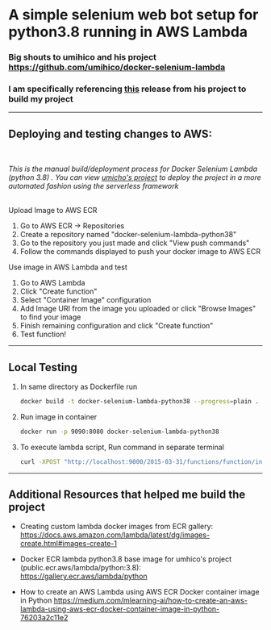 # A simple selenium web bot setup for python3.8 running in AWS Lambda


### Big shouts to umihico and his project https://github.com/umihico/docker-selenium-lambda

### I am specifically referencing [this](https://github.com/umihico/docker-selenium-lambda/releases/tag/v5) release from his project to build my project

<hr>

## Deploying and testing changes to AWS:
<br>

*This is the manual build/deployment process for  Docker Selenium Lambda (python 3.8) . You can view [umicho's project](https://github.com/umihico/docker-selenium-lambda) to deploy the project in a more automated fashion using the serverless framework*

<br>
Upload Image to AWS ECR

1. Go to AWS ECR -> Repositories
2. Create a repository named "docker-selenium-lambda-python38"
3. Go to the repository you just made and click "View push commands"
4. Follow the commands displayed to push your docker image to AWS ECR

Use image in AWS Lambda and test

1. Go to AWS Lambda
2. Click "Create function"
3. Select "Container Image" configuration
4. Add Image URI from the image you uploaded or click "Browse Images" to find your image
5. Finish remaining configuration and click "Create function"
6. Test function!
	
<hr>

## Local Testing 

1. In same directory as Dockerfile run
    ```bash
    docker build -t docker-selenium-lambda-python38 --progress=plain .
    ```

2. Run image in container
    ```bash
    docker run -p 9090:8080 docker-selenium-lambda-python38
    ```

1. To execute lambda script, Run command in separate terminal 
    ```bash 
    curl -XPOST "http://localhost:9000/2015-03-31/functions/function/invocations" -d '{"payload":"hello world!"}' 
    ```

<hr>

## Additional Resources that helped me build the project

- Creating custom lambda docker images from ECR gallery:
https://docs.aws.amazon.com/lambda/latest/dg/images-create.html#images-create-1

- Docker ECR lambda python3.8 base image for umhico's project (public.ecr.aws/lambda/python:3.8):
https://gallery.ecr.aws/lambda/python


- How to create an AWS Lambda using AWS ECR Docker container image in Python
 https://medium.com/mlearning-ai/how-to-create-an-aws-lambda-using-aws-ecr-docker-container-image-in-python-76203a2c11e2
